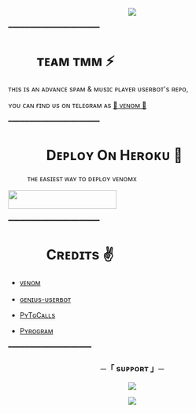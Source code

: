 <p align="center"><a href="https://t.me/tmm_heroku_world"><img src="https://te.legra.ph/file/0b373de1c657129297c39.jpg"></a></p>

━━━━━━━━━━━━━━━━━━━━━━

# ㅤㅤ ᴛᴇᴀᴍ ᴛᴍᴍ ⚡
ᴛʜɪs ɪs ᴀɴ ᴀᴅᴠᴀɴᴄᴇ sᴘᴀᴍ & ᴍᴜsɪᴄ ᴘʟᴀʏᴇʀ ᴜsᴇʀʙᴏᴛ's ʀᴇᴘᴏ, 

ʏᴏᴜ ᴄᴀɴ ғɪɴᴅ ᴜs ᴏɴ ᴛᴇʟᴇɢʀᴀᴍ ᴀs  [🖤 ᴠᴇɴᴏᴍ 🖤](https://t.me/moh_maya_official)

━━━━━━━━━━━━━━━━━━━━━━
# ㅤㅤㅤDᴇᴘʟᴏʏ Oɴ Hᴇʀᴏᴋᴜ​ 🚀
ㅤㅤㅤᴛʜᴇ ᴇᴀsɪᴇsᴛ ᴡᴀʏ ᴛᴏ ᴅᴇᴘʟᴏʏ ᴠᴇɴᴏᴍx​
<p align="left"><a href="https://dashboard.heroku.com/new?template=https://github.com/TMM-TEAM/Userbot"> <img src="https://img.shields.io/badge/Deploy%20To%20Heroku-cyan?style=for-the-badge&logo=heroku" width="220" height="38.45"/></a></p>
 ━━━━━━━━━━━━━━━━━━━━━━

# ㅤㅤㅤCʀᴇᴅɪᴛs ✌


- [ᴠᴇɴᴏᴍ](https://github.com/venombolteop)ㅤㅤㅤ

- [ɢᴇɴɪᴜs-ᴜsᴇʀʙᴏᴛ](https://github.com/AdityaHalder/Genius-Userbot)ㅤㅤㅤㅤㅤ

- [PʏTɢCᴀʟʟs](https://github.com/pytgcalls/pytgcalls)

- [Pʏʀᴏɢʀᴀᴍ](https://github.com/pyrogram/pyrogram)

━━━━━━━━━━━━━━━━━━━━

<h3 align="center">
    ─「 sᴜᴩᴩᴏʀᴛ 」─
</h3>

<p align="center">
<a href="https://telegram.me/tmm_support_chat"><img src="https://img.shields.io/badge/-Support%20Group-blue.svg?style=for-the-badge&logo=Telegram"></a>
</p>

<p align="center">
<a href="https://telegram.me/tmm_heroku_world"><img src="https://img.shields.io/badge/-Support%20Channel-blue.svg?style=for-the-badge&logo=Telegram"></a>
</p>
